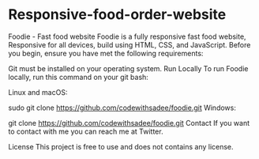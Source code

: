 # Responsive-food-order-website

Foodie - Fast food website
Foodie is a fully responsive fast food website,
Responsive for all devices, build using HTML, CSS, and JavaScript.
Before you begin, ensure you have met the following requirements:

Git must be installed on your operating system.
Run Locally
To run Foodie locally, run this command on your git bash:

Linux and macOS:

sudo git clone https://github.com/codewithsadee/foodie.git
Windows:

git clone https://github.com/codewithsadee/foodie.git
Contact
If you want to contact with me you can reach me at Twitter.

License
This project is free to use and does not contains any license.
